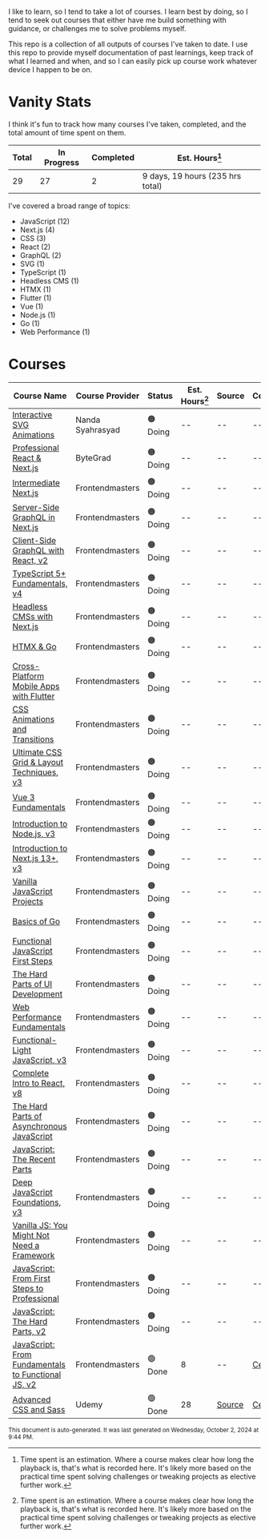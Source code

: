 I like to learn, so I tend to take a lot of courses. I learn best by doing, so I tend to seek out courses that either have me build something with guidance, or challenges me to solve problems myself.

This repo is a collection of all outputs of courses I've taken to date. I use this repo to provide myself documentation of past learnings, keep track of what I learned and when, and so I can easily pick up course work whatever device I happen to be on.

# Vanity Stats

I think it's fun to track how many courses I've taken, completed, and the total amount of time spent on them.

| Total           | In Progress          | Completed           | Est. Hours[^1]     |
| --------------- | -------------------- | ------------------- | --------------- |
| 29 | 27 | 2 | 9 days, 19 hours (235 hrs total) |

[^1]: Time spent is an estimation. Where a course makes clear how long the playback is, that's what is recorded here. It's likely more based on the practical time spent solving challenges or tweaking projects as elective further work.

I've covered a broad range of topics:

* JavaScript (12)
* Next.js (4)
* CSS (3)
* React (2)
* GraphQL (2)
* SVG (1)
* TypeScript (1)
* Headless CMS (1)
* HTMX (1)
* Flutter (1)
* Vue (1)
* Node.js (1)
* Go (1)
* Web Performance (1)

# Courses

| Course Name | Course Provider | Status | Est. Hours[^1] | Source | Certificate |
| ----------- | --------------- | ------ | --------------- | ------ | ----------- |
| [Interactive SVG Animations]() | Nanda Syahrasyad | 🟠 Doing | -- |  -- |  -- |
| [Professional React &amp; Next.js]() | ByteGrad | 🟠 Doing | -- |  -- |  -- |
| [Intermediate Next.js]() | Frontendmasters | 🟠 Doing | -- |  -- |  -- |
| [Server-Side GraphQL in Next.js]() | Frontendmasters | 🟠 Doing | -- |  -- |  -- |
| [Client-Side GraphQL with React, v2]() | Frontendmasters | 🟠 Doing | -- |  -- |  -- |
| [TypeScript 5+ Fundamentals, v4]() | Frontendmasters | 🟠 Doing | -- |  -- |  -- |
| [Headless CMSs with Next.js]() | Frontendmasters | 🟠 Doing | -- |  -- |  -- |
| [HTMX &amp; Go]() | Frontendmasters | 🟠 Doing | -- |  -- |  -- |
| [Cross-Platform Mobile Apps with Flutter]() | Frontendmasters | 🟠 Doing | -- |  -- |  -- |
| [CSS Animations and Transitions]() | Frontendmasters | 🟠 Doing | -- |  -- |  -- |
| [Ultimate CSS Grid &amp; Layout Techniques, v3]() | Frontendmasters | 🟠 Doing | -- |  -- |  -- |
| [Vue 3 Fundamentals]() | Frontendmasters | 🟠 Doing | -- |  -- |  -- |
| [Introduction to Node.js, v3]() | Frontendmasters | 🟠 Doing | -- |  -- |  -- |
| [Introduction to Next.js 13+, v3]() | Frontendmasters | 🟠 Doing | -- |  -- |  -- |
| [Vanilla JavaScript Projects]() | Frontendmasters | 🟠 Doing | -- |  -- |  -- |
| [Basics of Go]() | Frontendmasters | 🟠 Doing | -- |  -- |  -- |
| [Functional JavaScript First Steps]() | Frontendmasters | 🟠 Doing | -- |  -- |  -- |
| [The Hard Parts of UI Development]() | Frontendmasters | 🟠 Doing | -- |  -- |  -- |
| [Web Performance Fundamentals]() | Frontendmasters | 🟠 Doing | -- |  -- |  -- |
| [Functional-Light JavaScript, v3]() | Frontendmasters | 🟠 Doing | -- |  -- |  -- |
| [Complete Intro to React, v8]() | Frontendmasters | 🟠 Doing | -- |  -- |  -- |
| [The Hard Parts of Asynchronous JavaScript]() | Frontendmasters | 🟠 Doing | -- |  -- |  -- |
| [JavaScript: The Recent Parts]() | Frontendmasters | 🟠 Doing | -- |  -- |  -- |
| [Deep JavaScript Foundations, v3]() | Frontendmasters | 🟠 Doing | -- |  -- |  -- |
| [Vanilla JS: You Might Not Need a Framework]() | Frontendmasters | 🟠 Doing | -- |  -- |  -- |
| [JavaScript: From First Steps to Professional]() | Frontendmasters | 🟠 Doing | -- |  -- |  -- |
| [JavaScript: The Hard Parts, v2]() | Frontendmasters | 🟠 Doing | -- |  -- |  -- |
| [JavaScript: From Fundamentals to Functional JS, v2]() | Frontendmasters | 🟢 Done | 8 |  -- | [Certificate]()  |
| [Advanced CSS and Sass]() | Udemy | 🟢 Done | 28 | [Source]()  | [Certificate]()  |



<sub>This document is auto-generated. It was last generated on Wednesday, October 2, 2024 at 9:44 PM.</sub>
